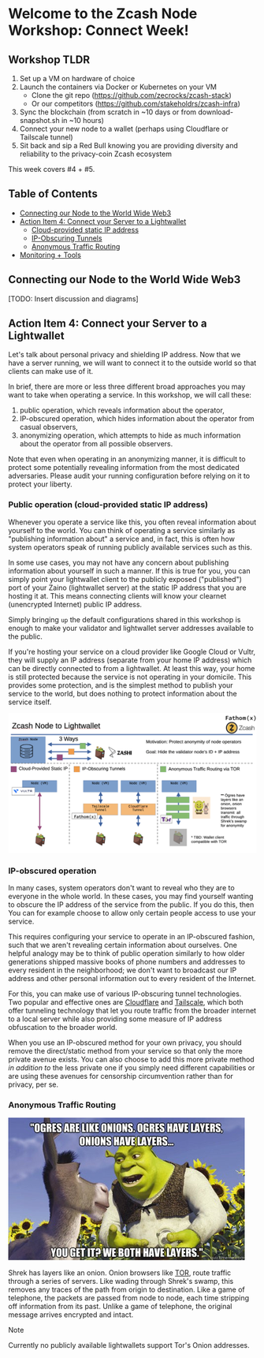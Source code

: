 # Welcome to the Zcash Node Workshop: Connect Week!

## Workshop TLDR
1. Set up a VM on hardware of choice
1. Launch the containers via Docker or Kubernetes on your VM
    - Clone the git repo (https://github.com/zecrocks/zcash-stack)
    - Or our competitors (https://github.com/stakeholdrs/zcash-infra)
1. Sync the blockchain (from scratch in ~10 days or from download-snapshot.sh in ~10 hours)
1. Connect your new node to a wallet (perhaps using Cloudflare or Tailscale tunnel)
1. Sit back and sip a Red Bull knowing you are providing diversity and reliability to the privacy-coin Zcash ecosystem

This week covers #4 + #5.

## Table of Contents
- [Connecting our Node to the World Wide Web3](#connecting-our-node-to-the-world-wide-web3)
- [Action Item 4: Connect your Server to a Lightwallet](#action-item-4-connect-your-server-to-a-lightwallet)
  - [Cloud-provided static IP address](#cloud-provided-static-ip-address)
  - [IP-Obscuring Tunnels](#ip-obscuring-tunnels)
  - [Anonymous Traffic Routing](#anonymous-traffic-routing)
- [Monitoring + Tools](#monitoring--tools)

##  Connecting our Node to the World Wide Web3

[TODO: Insert discussion and diagrams]

## Action Item 4: Connect your Server to a Lightwallet

Let's talk about personal privacy and shielding IP address. Now that we have a server running, we will want to connect it to the outside world so that clients can make use of it.

In brief, there are more or less three different broad approaches you may want to take when operating a service. In this workshop, we will call these:

1. public operation, which reveals information about the operator,
1. IP-obscured operation, which hides information about the operator from casual observers,
1. anonymizing operation, which attempts to hide as much information about the operator from all possible observers.

Note that even when operating in an anonymizing manner, it is difficult to protect some potentially revealing information from the most dedicated adversaries. Please audit your running configuration before relying on it to protect your liberty.

### Public operation (cloud-provided static IP address)

Whenever you operate a service like this, you often reveal information about yourself to the world. You can think of operating a service similarly as "publishing information about" a service and, in fact, this is often how system operators speak of running publicly available services such as this.

In some use cases, you may not have any concern about publishing information about yourself in such a manner. If this is true for you, you can simply point your lightwallet client to the publicly exposed ("published") port of your Zaino (lightwallet server) at the static IP address that you are hosting it at. This means connecting clients will know your clearnet (unencrypted Internet) public IP address.

Simply bringing `up` the default configurations shared in this workshop is enough to make your validator and lightwallet server addresses available to the public.

If you're hosting your service on a cloud provider like Google Cloud or Vultr, they will supply an IP address (separate from your home IP address) which can be directly connected to from a lightwallet. At least this way, your home is still protected because the service is not operating in your domicile. This provides some protection, and is the simplest method to publish your service to the world, but does nothing to protect information about the service itself.

![Connecting your server to a Lightwallet](images/node_to_lightwallet_ways.png)

### IP-obscured operation

In many cases, system operators don't want to reveal who they are to everyone in the whole world. In these cases, you may find yourself wanting to obscure the IP address of the service from the public. If you do this, then You can for example choose to allow only certain people access to use your service.

This requires configuring your service to operate in an IP-obscured fashion, such that we aren't revealing certain information about ourselves. One helpful analogy may be to think of public operation similarly to how older generations shipped massive books of phone numbers and addresses to every resident in the neighborhood; we don't want to broadcast our IP address and other personal information out to every resident of the Internet.

For this, you can make use of various IP-obscuring tunnel technologies. Two popular and effective ones are [Cloudflare](https://developers.cloudflare.com/cloudflare-one/connections/connect-networks/) and [Tailscale](https://tailscale.com/kb/1223/funnel), which  both offer tunneling technology that let you route traffic from the broader internet to a local server while also providing some measure of IP address obfuscation to the broader world.

When you use an IP-obscured method for your own privacy, you should remove the direct/static method from your service so that only the more private avenue exists. You can also choose to add this more private method *in addition to* the less private one if you simply need different capabilities or are using these avenues for censorship circumvention rather than for privacy, per se.

### Anonymous Traffic Routing

!["Ogres are like onions, they have layers." meme](images/Shrek.jpg)

Shrek has layers like an onion. Onion browsers like [TOR](https://www.torproject.org/), route traffic through a series of servers. Like wading through Shrek's swamp, this removes any traces of the path from origin to destination. Like a game of telephone, the packets are passed from node to node, each time stripping off information from its past. Unlike a game of telephone, the original message arrives encrypted and intact.

> [!NOTE]
> Currently no publicly available lightwallets support Tor's Onion addresses.
